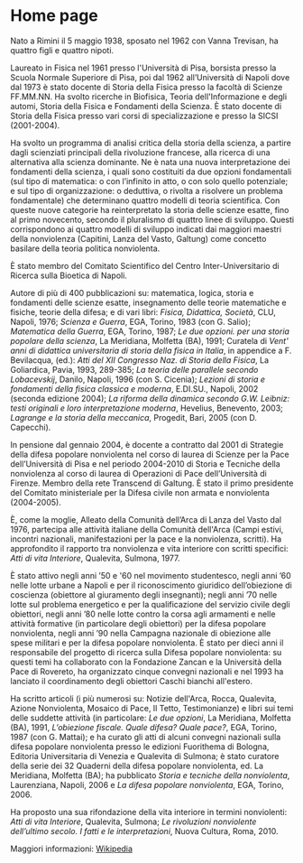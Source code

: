 # Home page

Nato a Rimini il 5 maggio 1938, sposato nel 1962 con Vanna Trevisan, ha quattro figli e quattro nipoti.

Laureato in Fisica nel 1961 presso l'Università di Pisa, borsista presso la Scuola Normale Superiore di Pisa,
poi dal 1962 all’Università di Napoli dove dal 1973 è stato docente di Storia della Fisica presso
la facoltà di Scienze FF.MM.NN. Ha svolto ricerche in Biofisica, Teoria dell'Informazione e degli automi,
Storia della Fisica e Fondamenti della Scienza. È stato docente di Storia della Fisica presso vari corsi
di specializzazione e presso la SICSI (2001-2004).

Ha svolto un programma di analisi critica della storia della scienza, a partire dagli scienziati principali
della rivoluzione francese, alla ricerca di una alternativa alla scienza dominante.
Ne è nata una nuova interpretazione dei fondamenti della scienza, i quali sono costituiti da due opzioni
fondamentali (sul tipo di matematica: o con l’infinito in atto, o con solo quello potenziale;
e sul tipo di organizzazione: o deduttiva, o rivolta a risolvere un problema fondamentale)
che determinano quattro modelli di teoria scientifica. Con queste nuove categorie ha reinterpretato
la storia delle scienze esatte, fino al primo novecento, secondo il pluralismo di quattro linee di sviluppo.
Questi corrispondono ai quattro modelli di sviluppo indicati dai maggiori maestri della
nonviolenza (Capitini, Lanza del Vasto, Galtung) come concetto basilare della teoria politica nonviolenta.

È stato membro del Comitato Scientifico del Centro Inter-Universitario di Ricerca sulla Bioetica di Napoli.

Autore di più di 400 pubblicazioni su: matematica, logica, storia e fondamenti delle scienze esatte,
insegnamento delle teorie matematiche e fisiche, teorie della difesa;
e di vari libri: _Fisica, Didattica, Società_, CLU, Napoli, 1976;
_Scienza e Guerra_, EGA, Torino, 1983 (con G. Salio); _Matematica della Guerra_, EGA, Torino, 1987;
_Le due opzioni. per una storia popolare della scienza_, La Meridiana, Molfetta (BA), 1991;
Curatela di _Vent' anni di didattica universitaria di storia della fisica in Italia_, in appendice a
F. Bevilacqua, (ed.): _Atti del XII Congresso Naz. di Storia della Fisica_, La Goliardica, Pavia, 1993, 289-385;
_La teoria delle parallele secondo Lobacevskij_, Danilo, Napoli, 1996 (con S. Cicenia);
_Lezioni di storia e fondamenti della fisica classica e moderna_, E.DI.SU., Napoli, 2002 (seconda edizione 2004);
_La riforma della dinamica secondo G.W. Leibniz: testi originali e  loro interpretazione moderna_, Hevelius, Benevento, 2003;
_Lagrange e la storia della meccanica_, Progedit, Bari, 2005 (con D. Capecchi).

In pensione dal gennaio 2004, è docente a contratto dal 2001 di Strategie della difesa popolare nonviolenta
nel corso di laurea di Scienze per la Pace dell’Università di Pisa e nel periodo 2004-2010 di
Storia e Tecniche della nonviolenza al corso di laurea di Operazioni di Pace dell’Università di Firenze.
Membro della rete Transcend di Galtung. È stato il primo presidente del Comitato ministeriale per
la Difesa civile non armata e nonviolenta (2004-2005).

È, come la moglie, Alleato della Comunità dell’Arca di Lanza del Vasto dal 1976, partecipa alle attività
italiane della Comunità dell'Arca (Campi estivi, incontri nazionali, manifestazioni per la pace
e la nonviolenza, scritti). Ha approfondito il rapporto tra nonviolenza e vita interiore con scritti specifici:
_Atti di vita Interiore_, Qualevita, Sulmona, 1977.

È stato attivo negli anni ’50 e '60 nel movimento studentesco, negli anni ’60 nelle lotte urbane a Napoli
e per il riconoscimento giuridico dell’obiezione di coscienza (obiettore al giuramento degli insegnanti);
negli anni ’70 nelle lotte sul problema energetico e per la qualificazione del servizio civile degli obiettori,
negli anni ’80 nelle lotte contro la corsa agli armamenti e nelle attività formative (in particolare
degli obiettori) per la difesa popolare nonviolenta, negli anni ’90 nella Campagna nazionale di obiezione
alle spese militari e per la difesa popolare nonviolenta. È stato per dieci anni il responsabile del progetto
di ricerca sulla Difesa popolare nonviolenta: su questi temi ha collaborato con la Fondazione Zancan
e la Università della Pace di Rovereto, ha organizzato cinque convegni nazionali e nel 1993 ha lanciato
il coordinamento degli obiettori Caschi bianchi all'estero.

Ha scritto articoli (i più numerosi su: Notizie dell'Arca, Rocca, Qualevita, Azione Nonviolenta,
Mosaico di Pace, Il Tetto, Testimonianze) e libri sui temi delle suddette attività (in particolare:
_Le due opzioni_, La Meridiana, Molfetta (BA), 1991, _L’obiezione fiscale. Quale difesa? Quale pace?_,
EGA, Torino, 1987 (con G. Mattai); e ha curato gli atti di alcuni convegni nazionali sulla difesa popolare
nonviolenta presso le edizioni Fuorithema di Bologna, Editoria Universitaria di Venezia e Qualevita di Sulmona;
è stato curatore della serie dei 32 Quaderni della difesa popolare nonviolenta, ed. La Meridiana, Molfetta (BA);
ha pubblicato _Storia e tecniche della nonviolenta_, Laurenziana, Napoli, 2006 e
_La difesa popolare nonviolenta_, EGA, Torino, 2006.

Ha proposto una sua rifondazione della vita interiore in termini nonviolenti: _Atti di vita Interiore_, Qualevita, Sulmona;
_Le rivoluzioni nonviolente dell’ultimo secolo. I fatti e le interpretazioni_, Nuova Cultura, Roma, 2010.

Maggiori informazioni: [Wikipedia](https://it.wikipedia.org/wiki/Antonino_Drago_(pacifista))
